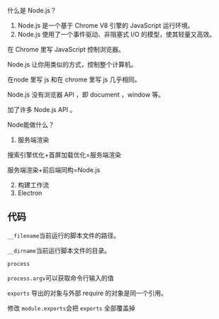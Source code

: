 什么是 Node.js？

1. Node.js 是一个基于 Chrome V8 引擎的 JavaScript 运行环境。
2. Node.js 使用了一个事件驱动、非阻塞式 I/O 的模型，使其轻量又高效。

在 Chrome 里写 JavaScript 控制浏览器。

Node.js 让你用类似的方式，控制整个计算机。

在node 里写 js 和在 chrome 里写 js 几乎相同。

Node.js 没有浏览器 API ，即 document ，window 等。

加了许多 Node.js API 。

Node能做什么？

1. 服务端渲染

搜索引擎优化+首屏加载优化=服务端渲染

服务端渲染+前后端同构=Node.js

2. 构建工作流
3. Electron

## 代码

`__filename`当前运行的脚本文件的路径。

`__dirname`当前运行脚本文件的目录。

`process`

`process.argv`可以获取命令行输入的值

`exports` 导出的对象与外部 require 的对象是同一个引用。

修改 `module.exports`会把 `exports` 全部覆盖掉

